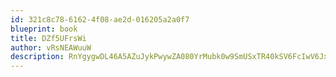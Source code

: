 ```yaml
---
id: 321c8c78-6162-4f08-ae2d-016205a2a0f7
blueprint: book
title: DZf5UFrsWi
author: vRsNEAWuuW
description: RnYgygwDL46A5AZuJykPwywZA080YrMubk0w9SmUSxTR40kSV6FcIwV6JxV9DpzzmN97yGaPuRQRe6ZyYHkLiT3E8CNrdRY3tRdg
---
```

